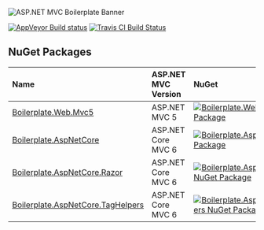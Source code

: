 ![ASP.NET MVC Boilerplate Banner](https://raw.githubusercontent.com/ASP-NET-MVC-Boilerplate/Framework/master/Images/Banner.png)

[![AppVeyor Build status](https://ci.appveyor.com/api/projects/status/aknwu9sil3dv3im0?svg=true)](https://ci.appveyor.com/project/RehanSaeed/framework)
[![Travis CI Build Status](https://img.shields.io/travis/ASP-NET-MVC-Boilerplate/Framework.svg?maxAge=3600&label=travis)](https://travis-ci.org/ASP-NET-MVC-Boilerplate/Framework)

## NuGet Packages

| Name | ASP.NET MVC Version | NuGet | MyGet |
| :--- | :---        | :---  | :---  |
| [Boilerplate.Web.Mvc5](https://www.nuget.org/packages/Boilerplate.Web.Mvc5/)                           | ASP.NET MVC 5      | [![Boilerplate.Web.Mvc5 NuGet Package](https://img.shields.io/nuget/v/Boilerplate.Web.Mvc5.svg)](https://www.nuget.org/packages/Boilerplate.Web.Mvc5/)                                                                                          | [![Boilerplate.Web.Mvc5 MyGet Package](https://img.shields.io/myget/aspnet-mvc-boilerplate/v/Boilerplate.Web.Mvc5.svg)](http://myget.org/gallery/Boilerplate.Web.Mvc5)                                                    |
| [Boilerplate.AspNetCore](https://www.nuget.org/packages/Boilerplate.AspNetCore/)                       | ASP.NET Core MVC 6 | [![Boilerplate.AspNetCore NuGet Package](https://img.shields.io/nuget/v/Boilerplate.AspNetCore.svg)](https://www.nuget.org/packages/Boilerplate.AspNetCore/)                                                                                    | [![Boilerplate.AspNetCore MyGet Package](https://img.shields.io/myget/aspnet-mvc-boilerplate/v/Boilerplate.AspNetCore.svg)](http://myget.org/gallery/Boilerplate.AspNetCore)                                  |
| [Boilerplate.AspNetCore.Razor](https://www.nuget.org/packages/Boilerplate.AspNetCore.Razor/)           | ASP.NET Core MVC 6 | [![Boilerplate.AspNetCore.Razor NuGet Package](https://img.shields.io/nuget/v/Boilerplate.AspNetCore.Razor.svg)](https://www.nuget.org/packages/Boilerplate.AspNetCore.Razor/)      | [![Boilerplate.AspNetCore.Razor MyGet Package](https://img.shields.io/myget/aspnet-mvc-boilerplate/v/Boilerplate.AspNetCore.Razor.svg)](http://myget.org/gallery/Boilerplate.AspNetCore.Razor)                |
| [Boilerplate.AspNetCore.TagHelpers](https://www.nuget.org/packages/Boilerplate.AspNetCore.TagHelpers/) | ASP.NET Core MVC 6 | [![Boilerplate.AspNetCore.TagHelpers NuGet Package](https://img.shields.io/nuget/v/Boilerplate.AspNetCore.TagHelpers.svg)](https://www.nuget.org/packages/Boilerplate.AspNetCore.TagHelpers/) | [![Boilerplate.AspNetCore.TagHelpers MyGet Package](https://img.shields.io/myget/aspnet-mvc-boilerplate/v/Boilerplate.AspNetCore.TagHelpers.svg)](http://myget.org/gallery/Boilerplate.AspNetCore.TagHelpers) |